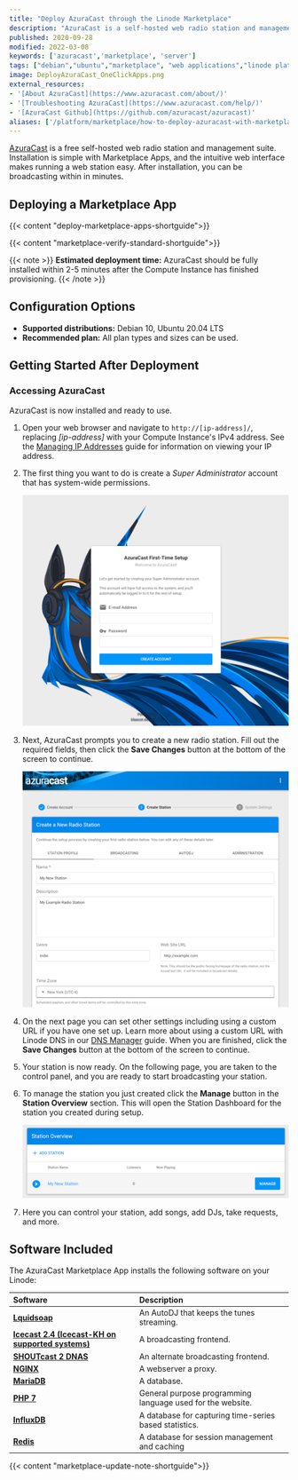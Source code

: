 ```yaml
---
title: "Deploy AzuraCast through the Linode Marketplace"
description: "AzuraCast is a self-hosted web radio station and management suite. Follow this guide to deploy AzuraCast on Linode using Marketplace Apps."
published: 2020-09-28
modified: 2022-03-08
keywords: ['azuracast','marketplace', 'server']
tags: ["debian","ubuntu","marketplace", "web applications","linode platform", "cloud manager"]
image: DeployAzuraCast_OneClickApps.png
external_resources:
- '[About AzuraCast](https://www.azuracast.com/about/)'
- '[Troubleshooting AzuraCast](https://www.azuracast.com/help/)'
- '[AzuraCast Github](https://github.com/azuracast/azuracast)'
aliases: ['/platform/marketplace/how-to-deploy-azuracast-with-marketplace-apps/', '/platform/one-click/how-to-deploy-azuracast-with-one-click-apps/','/guides/how-to-deploy-azuracast-with-one-click-apps/','/guides/how-to-deploy-azuracast-with-marketplace-apps/','/guides/deploy-azuracast-with-one-click-apps/','/platform/one-click/deploy-azuracast-with-one-click-apps/','/guides/azuracast-marketplace-app/']
---
```


[AzuraCast](https://www.azuracast.com) is a free self-hosted web radio station and management suite. Installation is simple with Marketplace Apps, and the intuitive web interface makes running a web station easy. After installation, you can be broadcasting within in minutes.

## Deploying a Marketplace App

{{< content "deploy-marketplace-apps-shortguide">}}

{{< content "marketplace-verify-standard-shortguide">}}

{{< note >}}
**Estimated deployment time:** AzuraCast should be fully installed within 2-5 minutes after the Compute Instance has finished provisioning.
{{< /note >}}

## Configuration Options

- **Supported distributions:** Debian 10, Ubuntu 20.04 LTS
- **Recommended plan:** All plan types and sizes can be used.

## Getting Started After Deployment

### Accessing AzuraCast

AzuraCast is now installed and ready to use.

1.  Open your web browser and navigate to `http://[ip-address]/`, replacing *[ip-address]* with your Compute Instance's IPv4 address. See the [Managing IP Addresses](/docs/products/compute/compute-instances/guides/manage-ip-addresses/) guide for information on viewing your IP address.

1.  The first thing you want to do is create a *Super Administrator* account that has system-wide permissions.

    !["AzuraCast Setup Account"](azuracast-setup-account.png "AzuraCast Setup Account")

1.  Next, AzuraCast prompts you to create a new radio station. Fill out the required fields, then click the **Save Changes** button at the bottom of the screen to continue.

    !["AzuraCast Create Station"](azuracast-create-station.png "AzuraCast Create Station")

1.  On the next page you can set other settings including using a custom URL if you have one set up. Learn more about using a custom URL with Linode DNS in our [DNS Manager](/docs/products/networking/dns-manager/) guide. When you are finished, click the **Save Changes** button at the bottom of the screen to continue.

1.  Your station is now ready. On the following page, you are taken to the control panel, and you are ready to start broadcasting your station.

1.  To manage the station you just created click the **Manage** button in the **Station Overview** section. This will open the Station Dashboard for the station you created during setup.

    !["AzuraCast Manage Station"](azuracast-manage-station.png "AzuraCast Manage Station")

1.  Here you can control your station, add songs, add DJs, take requests, and more.

## Software Included

The AzuraCast Marketplace App installs the following software on your Linode:

| **Software** | **Description** |
|:--------------|:------------|
| [**Lquidsoap**](https://www.liquidsoap.info/) | An AutoDJ that keeps the tunes streaming.|
| [**Icecast 2.4 (Icecast-KH on supported systems)**](https://icecast.org/) | A broadcasting frontend. |
| [**SHOUTcast 2 DNAS**](http://wiki.shoutcast.com/wiki/SHOUTcast_DNAS_Server_2) | An alternate broadcasting frontend. |
| [**NGINX**](https://www.nginx.com/) | A webserver a proxy. |
| [**MariaDB**](https://mariadb.org/) | A database. |
| [**PHP 7**](https://secure.php.net/) | General purpose programming language used for the website. |
| [**InfluxDB**](https://www.influxdata.com/) | A database for capturing time-series based statistics. |
| [**Redis**](https://redis.io/) | A database for session management and caching |

{{< content "marketplace-update-note-shortguide">}}
